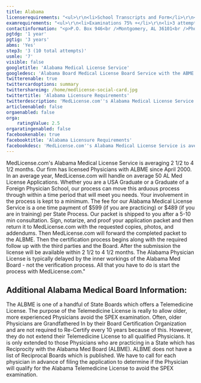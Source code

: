 ```yaml
---
title: Alabama
licenserequirements: "<ul>\r\n<li>School Transcripts and Form</li>\r\n<li>Internship/Residency/Fellowship Forms</li>\r\n<li>All State Licenses (past/present)</li>\r\n<li>Examination Scores</li>\r\n<li>Fingerprint Cards/FBI Background Check</li>\r\n<li>ECFMG (if an International Graduate)</li>\r\n</ul>"
examrequirements: "<ul>\r\n<li>Examinations 75% +</li>\r\n<li>3 attempt limit- Step 3 USMLE</li>\r\n<li>10 total attempts- USMLE</li>\r\n<li>7 year limit-USMLE</li>\r\n<li>1 year PGY for USA Grads</li>\r\n<li>3 years PGY for Non-USA Grads</li>\r\n<li>State Exam Accepted if Pre-1975</li>\r\n<li>SPEX Exam Required if not Board Certified within last 10 years</li>\r\n</ul>"
contactinformation: "<p>P.O. Box 946<br />Montgomery, AL 36101<br />Phone: (334) 242-4116<br />Fax: (334) 242-4155</p>\r\n<p><a href=\"http://www.albme.org\" target=\"_blank\" rel=\"noopener\">www.albme.org</a></p>"
pgtdg: '1 year'
pgtig: '3 years'
abms: 'Yes'
step3: '3 (10 total attempts)'
usmle: '7'
visible: false
googletitle: 'Alabama Medical License Service'
googledesc: 'Alabama Board Medical License Board Service with the ABME for Medical and Osteopathic Physicians seeking a License with the Alabama State Medical Board'
twitterenable: true
twittercardoptions: summary
twittershareimg: /home/medlicense-social-card.jpg
twittertitle: 'Alabama Licensure Requirements'
twitterdescription: 'MedLicense.com''s Alabama Medical License Service is averaging 2 1/2 to 4 1/2 months. The ALBME is one of a handful of State Boards which offers a Telemedicine License. The purpose of the Telemedicine License is really to allow older, more experienced Physicians avoid the SPEX examination.'
articleenabled: false
orgaenabled: false
orga:
    ratingValue: 2.5
orgaratingenabled: false
facebookenable: true
facebooktitle: 'Alabama Licensure Requirements'
facebookdesc: 'MedLicense.com''s Alabama Medical License Service is averaging 2 1/2 to 4 1/2 months. The ALBME is one of a handful of State Boards which offers a Telemedicine License. The purpose of the Telemedicine License is really to allow older, more experienced Physicians avoid the SPEX examination.'
---
```


<p>MedLicense.com's Alabama Medical License Service is averaging 2 1/2 to 4 1/2 months. Our firm has licensed Physicians with ALBME since April 2000. In an average year, MedLicense.com will handle on average 50 AL Med License Applications. Whether you are a USA Graduate or a Graduate of a Foreign Physician School, our process can move this arduous process through within a time period that will meet you needs. Your involvement in the process is kept to a minimum. The fee for our Alabama Medical License Service is a one time payment of $599 (if you are practicing) or $489 (if you are in training) per State Process. Our packet is shipped to you after a 5-10 min consultation. Sign, notarize, and proof your application packet and then return it to MedLicense.com with the requested copies, photos, and addendums. Then MedLicense.com will forward the completed packet to the ALBME. Then the certification process begins along with the required follow up with the third parties and the Board. After the submission the license will be available within 2 1/2 to 4 1/2 months. The Alabama Physician License is typically delayed by the inner workings of the Alabama Med Board - not the verification process. All that you have to do is start the process with MedLicense.com."</p>
<h2 id="mcetoc_1cdne62g41">Additional Alabama Medical Board Information:</h2>
<p>The ALBME is one of a handful of State Boards which offers a Telemedicine License. The purpose of the Telemedicine License is really to allow older, more experienced Physicians avoid the SPEX examination. Often, older Physicians are Grandfathered In by their Board Certification Organization and are not required to Re-Certify every 10 years because of this. However, they do not extend their Telemedicine License to all qualified Physicians. It is only extended to those Physicians who are practicing in a State which has Reciprocity with the Alabama Med Board (ALBME). ALBME does not have a list of Reciprocal Boards which is published. We have to call for each physician in advance of filing the application to determine if the Physician will qualify for the Alabama Telemedicine License to avoid the SPEX examination.</p>